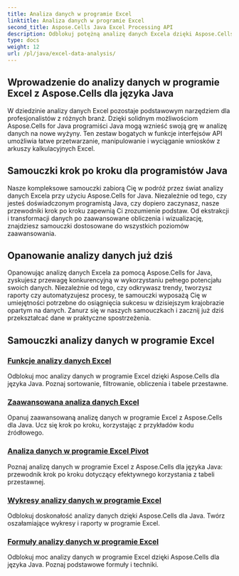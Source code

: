 ```yaml
---
title: Analiza danych w programie Excel
linktitle: Analiza danych w programie Excel
second_title: Aspose.Cells Java Excel Processing API
description: Odblokuj potężną analizę danych Excela dzięki Aspose.Cells dla Java. Poznaj samouczki krok po kroku dla programistów Java. Poznaj wgląd w dane już dziś.
type: docs
weight: 12
url: /pl/java/excel-data-analysis/
---
```


## Wprowadzenie do analizy danych w programie Excel z Aspose.Cells dla języka Java

W dziedzinie analizy danych Excel pozostaje podstawowym narzędziem dla profesjonalistów z różnych branż. Dzięki solidnym możliwościom Aspose.Cells for Java programiści Java mogą wznieść swoją grę w analizę danych na nowe wyżyny. Ten zestaw bogatych w funkcje interfejsów API umożliwia łatwe przetwarzanie, manipulowanie i wyciąganie wniosków z arkuszy kalkulacyjnych Excel.

## Samouczki krok po kroku dla programistów Java

Nasze kompleksowe samouczki zabiorą Cię w podróż przez świat analizy danych Excela przy użyciu Aspose.Cells for Java. Niezależnie od tego, czy jesteś doświadczonym programistą Java, czy dopiero zaczynasz, nasze przewodniki krok po kroku zapewnią Ci zrozumienie podstaw. Od ekstrakcji i transformacji danych po zaawansowane obliczenia i wizualizację, znajdziesz samouczki dostosowane do wszystkich poziomów zaawansowania.

## Opanowanie analizy danych już dziś

Opanowując analizę danych Excela za pomocą Aspose.Cells for Java, zyskujesz przewagę konkurencyjną w wykorzystaniu pełnego potencjału swoich danych. Niezależnie od tego, czy odkrywasz trendy, tworzysz raporty czy automatyzujesz procesy, te samouczki wyposażą Cię w umiejętności potrzebne do osiągnięcia sukcesu w dzisiejszym krajobrazie opartym na danych. Zanurz się w naszych samouczkach i zacznij już dziś przekształcać dane w praktyczne spostrzeżenia.

## Samouczki analizy danych w programie Excel
### [Funkcje analizy danych Excel](./data-analysis-functions-excel/)
Odblokuj moc analizy danych w programie Excel dzięki Aspose.Cells dla języka Java. Poznaj sortowanie, filtrowanie, obliczenia i tabele przestawne.
### [Zaawansowana analiza danych Excel](./advanced-data-analysis-excel/)
Opanuj zaawansowaną analizę danych w programie Excel z Aspose.Cells dla Java. Ucz się krok po kroku, korzystając z przykładów kodu źródłowego.
### [Analiza danych w programie Excel Pivot](./data-analysis-excel-pivot/)
Poznaj analizę danych w programie Excel z Aspose.Cells dla języka Java: przewodnik krok po kroku dotyczący efektywnego korzystania z tabeli przestawnej.
### [Wykresy analizy danych w programie Excel](./data-analysis-excel-charts/)
Odblokuj doskonałość analizy danych dzięki Aspose.Cells dla Java. Twórz oszałamiające wykresy i raporty w programie Excel.
### [Formuły analizy danych w programie Excel](./data-analysis-excel-formulas/)
Odblokuj moc analizy danych w programie Excel dzięki Aspose.Cells dla języka Java. Poznaj podstawowe formuły i techniki.
